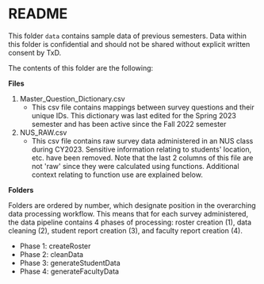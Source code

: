 # README

This folder `data` contains sample data of previous semesters. Data within this folder is confidential and should not be shared without explicit written consent by TxD. 

The contents of this folder are the following:

**Files** 

1. Master_Question_Dictionary.csv
    - This csv file contains mappings between survey questions and their unique IDs. This dictionary was last edited for the Spring 2023 semester and has been active since the Fall 2022 semester
2. NUS_RAW.csv
    - This csv file contains raw survey data administered in an NUS class during CY2023. Sensitive information relating to students' location, etc. have been removed. Note that the last 2 columns of this file are not 'raw' since they were calculated using functions. Additional context relating to function use are explained below.
    

**Folders** 

Folders are ordered by number, which designate position in the overarching data processing workflow. This means that for each survey administered, the data pipeline contains 4 phases of processing: roster creation (1), data cleaning (2), student report creation (3), and faculty report creation (4).

- Phase 1: createRoster
- Phase 2: cleanData
- Phase 3: generateStudentData
- Phase 4: generateFacultyData




